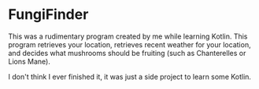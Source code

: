 # FungiFinder
This was a rudimentary program created by me while learning Kotlin.
This program retrieves your location, retrieves recent weather for your location, and decides what mushrooms should be fruiting (such as Chanterelles or Lions Mane).

I don't think I ever finished it, it was just a side project to learn some Kotlin.
